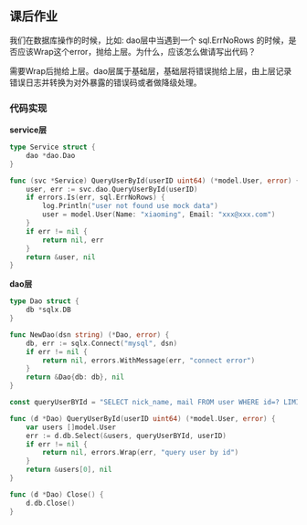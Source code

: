 ## 课后作业

我们在数据库操作的时候，比如: dao层中当遇到一个 sql.ErrNoRows 的时候，是否应该Wrap这个error，抛给上层。为什么，应该怎么做请写出代码？

  需要Wrap后抛给上层。dao层属于基础层，基础层将错误抛给上层，由上层记录错误日志并转换为对外暴露的错误码或者做降级处理。
### 代码实现

**service层**
```go
type Service struct {
	dao *dao.Dao
}

func (svc *Service) QueryUserById(userID uint64) (*model.User, error) {
	user, err := svc.dao.QueryUserById(userID)
	if errors.Is(err, sql.ErrNoRows) {
		log.Println("user not found use mock data")
		user = model.User(Name: "xiaoming", Email: "xxx@xxx.com")
	}
	if err != nil {
		return nil, err
	}
	return &user, nil
}
```

**dao层**
```go
type Dao struct {
	db *sqlx.DB
}

func NewDao(dsn string) (*Dao, error) {
	db, err := sqlx.Connect("mysql", dsn)
	if err != nil {
		return nil, errors.WithMessage(err, "connect error")
	}
	return &Dao{db: db}, nil
}

const queryUserBYId = "SELECT nick_name, mail FROM user WHERE id=? LIMIT 1"

func (d *Dao) QueryUserById(userID uint64) (*model.User, error) {
	var users []model.User
	err := d.db.Select(&users, queryUserBYId, userID)
	if err != nil {
		return nil, errors.Wrap(err, "query user by id")
	}
	return &users[0], nil
}

func (d *Dao) Close() {
	d.db.Close()
}
```